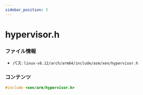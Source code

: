 ```yaml
---
sidebar_position: 3
---
```

# hypervisor.h

### ファイル情報

- パス: `linux-v6.12/arch/arm64/include/asm/xen/hypervisor.h`

### コンテンツ

```h
#include <xen/arm/hypervisor.h>

```
